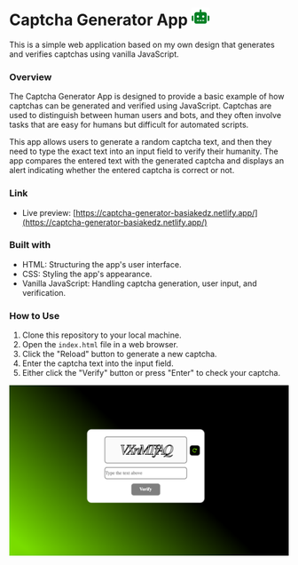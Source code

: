 # Captcha Generator App ![Green Robot](/images/favicon-32x32.png)

This is a simple web application based on my own design that generates and verifies captchas using vanilla JavaScript.

### Overview

The Captcha Generator App is designed to provide a basic example of how captchas can be generated and verified using JavaScript. Captchas are used to distinguish between human users and bots, and they often involve tasks that are easy for humans but difficult for automated scripts.

This app allows users to generate a random captcha text, and then they need to type the exact text into an input field to verify their humanity. The app compares the entered text with the generated captcha and displays an alert indicating whether the entered captcha is correct or not.

### Link

- Live preview: [https://captcha-generator-basiakedz.netlify.app/](https://captcha-generator-basiakedz.netlify.app/)

### Built with

- HTML: Structuring the app's user interface.
- CSS: Styling the app's appearance.
- Vanilla JavaScript: Handling captcha generation, user input, and verification.

### How to Use

1. Clone this repository to your local machine.
2. Open the `index.html` file in a web browser.
3. Click the "Reload" button to generate a new captcha.
4. Enter the captcha text into the input field.
5. Either click the "Verify" button or press "Enter" to check your captcha.

![App Screenshot](./images/app-screenshot.png)
